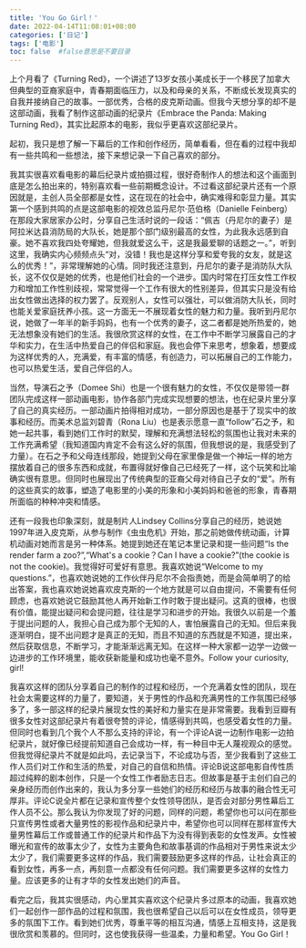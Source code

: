 ```yaml
---
title: 'You Go Girl！'
date: 2022-04-14T11:08:01+08:00
categories: ['日记']
tags: ['电影']
toc: false  #false意思是不要目录
--- 
```

上个月看了《Turning Red》，一个讲述了13岁女孩小美成长于一个移民了加拿大但典型的亚裔家庭中，青春期面临压力，以及和母亲的关系，不断成长发现真实的自我并接纳自己的故事。一部优秀，合格的皮克斯动画。但我今天想分享的却不是这部动画，我看了制作这部动画的纪录片《Embrace the Panda: Making Turning Red》，其实比起原本的电影，我似乎更喜欢这部纪录片。  
  
起初，我只是想了解一下幕后的工作和创作经历，简单看看，但在看的过程中我却有一些共鸣和一些想法，接下来想记录一下自己喜欢的部分。  
  
我其实很喜欢看电影的幕后纪录片或拍摄过程，很好奇制作人的想法和这个画面到底是怎么拍出来的，特别喜欢看一些前期概念设计。不过看这部纪录片还有一个原因就是，主创人员全部都是女性，这在现在的社会中，确实难得和彰显力量。其实第一个感到共鸣的点是这部电影的视效总监丹尼尔·范伯格（Danielle Feinberg）在那段大家居家办公时，分享自己生活时说的一段话：“佩吉（丹尼尔的妻子）是阿拉米达县消防局的大队长，她是那个部门级别最高的女性，为此我永远感到自豪。她不喜欢我四处夸耀她，但我就爱这么干，这是我最爱聊的话题之一。”，听到这里，我确实内心频频点头“对，没错！我也是这样分享和爱夸我的女友，就是这么的优秀！”，非常理解她的心情。同时我还注意到，丹尼尔的妻子是消防队大队长，这不仅仅是她的优秀，也是他们社会的一个进步。国内时常在打压女性工作权力和增加工作性别歧视，常常觉得一个工作有很大的性别差异，但其实只是没有给出女性做出选择的权力罢了。反观别人，女性可以强壮，可以做消防大队长，同时也能关爱家庭抚养小孩。这一方面无一不展现着女性的魅力和力量。我听到丹尼尔说，她做了一年半的新手妈妈，也有一个优秀的妻子，这二者都是她所热爱的，她无法想象没有她们的生活。我很欣赏这样的女性，在工作中不断学习展露自己的才华和实力，在生活中热爱自己的伴侣和家庭。我也会停下来思考，想象着，想要成为这样优秀的人，充满爱，有丰富的情感，有创造力，可以拓展自己的工作能力，也可以热爱生活，爱自己伴侣的人。  
   
当然，导演石之予（Domee Shi）也是一个很有魅力的女性，不仅仅是带领一群团队完成这样一部动画电影，协作各部门完成实现想要的想法，也在纪录片里分享了自己的真实经历。一部动画片拍得相对成功，一部分原因也是基于了现实中的故事和经历。而美术总监刘碧青（Rona Liu）也是表示愿意一直“follow”石之予，和她一起共事，看到她们工作时的默契，理解和充满想法轻松的氛围也让我对未来的工作充满希望（我知道国内肯定不会有这么好的氛围，但我想说的是，我感受到了力量）。在石之予和父母连线那段，她提到父母在家里像是做一个神坛一样的地方摆放着自己的很多东西和成就，布置得就好像自己已经死了一样，这个玩笑和比喻确实很有意思。但同时也展现出了传统典型的亚裔父母对待自己子女的“爱”。所有的这些真实的故事，塑造了电影里的小美的形象和小美妈妈和爸爸的形象，青春期所面临的种种冲突和情感。  

还有一段我也印象深刻，就是制片人Lindsey Collins分享自己的经历，她说她1997年进入皮克斯，从参与制作《虫虫危机》开始，那之前她做传统动画，计算机动画对她而言是另一种体系。她提到她还在笔记本里记录和提一些问题“Is the render farm a zoo?”,“What's a cookie？Can I have a cookie?”(the cookie is not the cookie)。我觉得好可爱好有意思。我喜欢她说“Welcome to my questions.”，也喜欢她说她的工作伙伴丹尼尔不会指责她，而是会简单明了的给出答案，我也喜欢她说她喜欢皮克斯的一个地方就是可以自由提问，不需要有任何顾虑，也喜欢她说它鼓励其他人再开始新工作时敢于提出疑问。这真的很棒，也很有价值，能提出疑问和会提问题，往往是学习和进步的开始。我很久以前是一个羞于提出问题的人，我担心自己成为那个无知的人，害怕展露自己的无知。但后来我逐渐明白，提不出问题才是真正的无知，而且不知道的东西就是不知道，提出来，然后获取信息，不断学习，才能渐渐远离无知。在这样一种大家都一边学一边做一边进步的工作环境里，能收获新能量和成功也毫不意外。Follow your curiosity, girl!
  
我喜欢这样的团队分享着自己的制作的过程和经历，一个充满着女性的团队，现在社会太需要这样的力量了，要知道，关于男性的作品和充满男性的工作氛围已经够多了，多一部这样的纪录片展现女性的美好和力量实在是非常需要。我看到豆瓣有很多女性对这部纪录片有着很夸赞的评论，情感得到共鸣，也感受着女性的力量。但同时也看到几个我个人不那么支持的评论，有一个评论A说一边制作电影一边拍纪录片，就好像已经提前知道自己会成功一样，有一种目中无人蔑视观众的感觉。但我觉得纪录片不就是如此吗，去记录当下，不论成功与否，至少我看到了这些工作人员们对工作和生活的热爱，对自己的自信和热情。评论B说这部电影自传性质超过纯粹的剧本创作，只是一个女性工作者励志日志。但故事是基于主创们自己的亲身经历而创作出来的，我认为多分享一些她们的经历和经历与故事的融合性无可厚非。评论C说全片都在记录和宣传整个女性领导团队，是否会对部分男性幕后工作人员不公。那么我认为你发现了好的问题，同样的问题，希望你也可以问在那些只宣传男性或者大量男性的影视作品和纪录片中，希望你也可以同样在那样宣传大量男性幕后工作或普通工作的纪录片和作品下为没有得到表彰的女性发声。女性被曝光和宣传的故事太少了，女性为主要角色和故事基调的作品相对于男性来说太少太少了，我们需要更多这样的作品，我们需要鼓励更多这样的作品，让社会真正的看到女性，再多一点，再刻意一点都没有任何问题。我们需要更多这样的女性力量。应该更多的让有才华的女性发出她们的声音。  
  
看完之后，我其实很感动，内心里其实喜欢这个纪录片多过原本的动画，我喜欢她们一起创作一部作品的过程和氛围，我也很希望自己以后可以在女性成员，领导更多的氛围下工作。看到她们优秀，尊重平等的相互沟通，情感上互相支持，这是我很欣赏和羡慕的。但同时，这也使我获得一些温柔，力量和希望。You Go Girl！